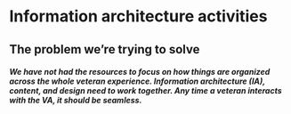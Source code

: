 # Information architecture activities 

## The problem we’re trying to solve
##### We have not had the resources to focus on how things are organized across the whole veteran experience. Information architecture (IA), content, and design need to work together. Any time a veteran interacts with the VA, it should be seamless.

